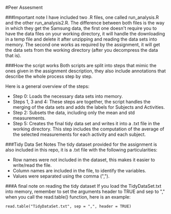 #Peer Assesment

###Important note
I have included two .R files, one called run_analysis.R and the other run_analysis2.R.
The difference between both files is the way in which they get the Samsung data, the 
first one doesn't require you to have the data files on your working directory, it will
handle the downloading in a temp file and delete it after unzipping and reading the data 
sets into memory. The second one works as required by the assignment, it will get the 
data sets from the working directory (after you decompress the data that is).

###How the script works
Both scripts are split into steps that mimic the ones given in the assignment description, 
they also include annotations that describe the whole process step by step. 

Here is a general overview of the steps:

* Step 0: Loads the necessary data sets into memory.
* Steps 1, 3 and 4: These steps are together, the script handles the merging of the 
   data sets and adds the labels for Subjects and Activities.
* Step 2: Subsets the data, including only the mean and std measurements. 
* Step 5: Creates the final tidy data set and writes it into a .txt file in the working 
   directory. This step includes the computation of the average of the selected measurements 
   for each activity and each subject.
 
###Tidy Data Set Notes
The tidy dataset provided for the assignment is also included in this repo, it is a .txt 
file with the following particularities:

* Row names were not included in the dataset, this makes it easier to write/read the file.
* Column names are included in the file, to identify the variables.
* Values were separated using the comma (",").
  
###A final note on reading the tidy dataset
If you load the TidyDataSet.txt into memory, remember to set the arguments header to TRUE 
and sep to "," when you call the read.table() function, here is an example:

```{r}
read.table("TidyDataSet.txt", sep = ",", header = TRUE)
```
  